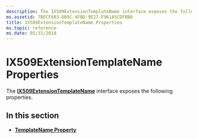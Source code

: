 ```yaml
---
description: The IX509ExtensionTemplateName interface exposes the following properties.
ms.assetid: 7BECF603-DB9C-4FBD-9E27-F961A5CDFBB0
title: IX509ExtensionTemplateName Properties
ms.topic: reference
ms.date: 05/31/2018
---
```


# IX509ExtensionTemplateName Properties

The [**IX509ExtensionTemplateName**](/windows/desktop/api/CertEnroll/nn-certenroll-ix509extensiontemplatename) interface exposes the following properties.

## In this section

-   [**TemplateName Property**](/windows/desktop/api/CertEnroll/nf-certenroll-ix509extensiontemplatename-get_templatename)

 

 



